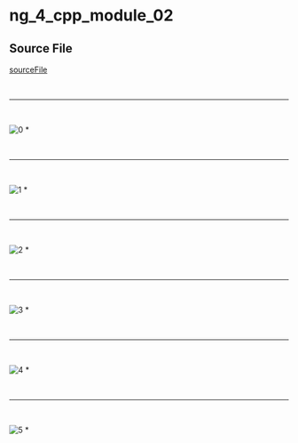 # ng_4_cpp_module_02
## Source File
[sourceFile](./ng_4_cpp_module_02/src/ng_4_cpp_module_02)

<br/>

- - -

<br/>

![0](./images/ng_4_cpp_module_02-1.png)
* 

<br/>

- - -

<br/>

![1](./images/ng_4_cpp_module_02-2.png)
* 

<br/>

- - -

<br/>

![2](./images/ng_4_cpp_module_02-3.png)
* 

<br/>

- - -

<br/>

![3](./images/ng_4_cpp_module_02-4.png)
* 

<br/>

- - -

<br/>

![4](./images/ng_4_cpp_module_02-5.png)
* 

<br/>

- - -

<br/>

![5](./images/ng_4_cpp_module_02-6.png)
* 

<br/>

